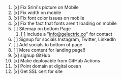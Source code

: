 1. [x] Fix Srini's picture on Mobile
2. [x] Fix width on mobile
3. [x] Fix font color issues on mobile
4. [x] Fix the fact that fonts aren't loading on mobile
5. [ ] Sitemap on bottom Page
   1. [ ] include a "info@gelectric.co" for contact
6. [ ] Signup for socials Instagram, Twitter, LinkedIn
7. [ ] Add socials to bottom of page
8. [ ] More content for landing page!!
9. [x] signup GitHub
10. [x] Make deployable from GitHub Actions
11. [x] Point domain at digital ocean
12. [x] Get SSL cert for site


